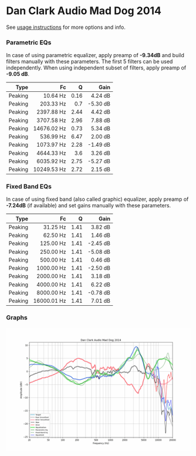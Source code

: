 # Dan Clark Audio Mad Dog 2014
See [usage instructions](https://github.com/jaakkopasanen/AutoEq#usage) for more options and info.

### Parametric EQs
In case of using parametric equalizer, apply preamp of **-9.34dB** and build filters manually
with these parameters. The first 5 filters can be used independently.
When using independent subset of filters, apply preamp of **-9.05 dB**.

| Type    | Fc          |    Q | Gain     |
|--------:|------------:|-----:|---------:|
| Peaking | 10.64 Hz    | 0.16 | 4.24 dB  |
| Peaking | 203.33 Hz   | 0.7  | -5.30 dB |
| Peaking | 2397.88 Hz  | 2.44 | 4.42 dB  |
| Peaking | 3707.58 Hz  | 2.96 | 7.88 dB  |
| Peaking | 14676.02 Hz | 0.73 | 5.34 dB  |
| Peaking | 536.99 Hz   | 6.47 | 2.00 dB  |
| Peaking | 1073.97 Hz  | 2.28 | -1.49 dB |
| Peaking | 4644.33 Hz  | 3.6  | 3.26 dB  |
| Peaking | 6035.92 Hz  | 2.75 | -5.27 dB |
| Peaking | 10249.53 Hz | 2.72 | 2.15 dB  |

### Fixed Band EQs
In case of using fixed band (also called graphic) equalizer, apply preamp of **-7.24dB**
(if available) and set gains manually with these parameters.

| Type    | Fc          |    Q | Gain     |
|--------:|------------:|-----:|---------:|
| Peaking | 31.25 Hz    | 1.41 | 3.82 dB  |
| Peaking | 62.50 Hz    | 1.41 | 1.46 dB  |
| Peaking | 125.00 Hz   | 1.41 | -2.45 dB |
| Peaking | 250.00 Hz   | 1.41 | -5.08 dB |
| Peaking | 500.00 Hz   | 1.41 | 0.46 dB  |
| Peaking | 1000.00 Hz  | 1.41 | -2.50 dB |
| Peaking | 2000.00 Hz  | 1.41 | 3.18 dB  |
| Peaking | 4000.00 Hz  | 1.41 | 6.22 dB  |
| Peaking | 8000.00 Hz  | 1.41 | -0.78 dB |
| Peaking | 16000.01 Hz | 1.41 | 7.01 dB  |

### Graphs
![](./Dan%20Clark%20Audio%20Mad%20Dog%202014.png)